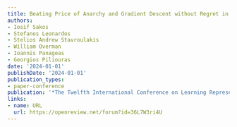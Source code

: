 ```yaml
---
title: Beating Price of Anarchy and Gradient Descent without Regret in Potential Games
authors:
- Iosif Sakos
- Stefanos Leonardos
- Stelios Andrew Stavroulakis
- William Overman
- Ioannis Panageas
- Georgios Piliouras
date: '2024-01-01'
publishDate: '2024-01-01'
publication_types:
- paper-conference
publication: '*The Twelfth International Conference on Learning Representations*'
links:
- name: URL
  url: https://openreview.net/forum?id=36L7W3ri4U
---
```

